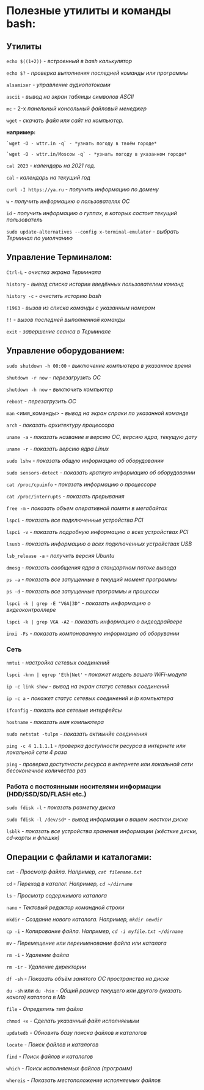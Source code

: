 # Полезные утилиты и команды bash:

## Утилиты

`echo $((1+2))` *- встроенный в bash калькулятор*

`echo $?` - *проверка выполнения последней команды или программы*

`alsamixer` - *управление аудиопотоками*

`ascii` - *вывод на экран таблицы символов ASCII*

`mc` - 2-х *панельный консольный файловый  менеджер*

`wget` - *скачать файл или сайт на компьютер.*

**например:**

	`wget -O - wttr.in -q` - *узнать погоду в твоём городе*

	`wget -O - wttr.in/Moscow -q` - *узнать погоду в указанном городе*

`cal 2023` - *календарь на 2021 год.*

`cal` - *календарь на текущий год*

`curl -I https://ya.ru` - *получить информацию по домену*

`w` - *получить информацию о пользователях ОС*

`id` - *получить информацию о гуппах, в которых состоит текущий пользователь*

`sudo update-alternatives --config x-terminal-emulator` - *выбрать Терминал по умолчанию*

## Управление Терминалом:

`Ctrl-L` - *очистка экрана Терминала*

`history` - *вывод списка истории введённых пользователем команд*

`history -c` - *очистить историю bash*

`!1963` - *вызов из списка команды с указанным номером*

`!!` - *вызов последней выполненной команды*

`exit` - *завершение сеанса в Терминале*

## Управление оборудованием:

`sudo shutdown -h 00:00` - *выключение компьютера в указанное время*

`shutdown -r now` - *перезагрузить ОС*

`shutdown -h now` - *выключить компьютер*

`reboot` - *перезагрузить ОС*

`man` <имя_команды> - *вывод на экран спраки по указанной команде*

`arch` - *показать архитектуру процессора*

`uname -a` - *показать  название и версию ОС, версию ядра, текущую дату*

`uname -r` - *показать версию ядра Linux*

`sudo lshw` - *показать общую информацию об оборудовании*

`sudo sensors-detect` - *показать краткую информацию об оборудовании*

`cat /proc/cpuinfo` - *показать информацию о процессоре*

`cat /proc/interrupts` - *показать прерывания*

`free -m` - *показать объем оперативной памяти в мегабайтах*

`lspci` - *показать все подключенные устройства PCI*

`lspci -v` - *показать подробную информацию о всех устройствах PCI*

`lsusb` - *показать информацию о всех подключенных устройствах USB*

`lsb_release -a` - *получить версия Ubuntu*

`dmesg` -  *показать сообщения ядра в стандартном потоке вывода*

`ps -a` - *показать все запущенные в текущий момент программы*

`ps -d` - *показать все запущенные программы и процессы*

`lspci -k | grep -E "VGA|3D"` - *показать информацию о видеоконтроллере*

`lspci -k | grep VGA -A2` - *показать информацию о видеодрайвере*

`inxi -Fs` - *показать компонованную информацию об оборувании*

### Сеть

`nmtui` - *настройка сетевых соединений*

`lspci -knn | egrep 'Eth|Net'` - *покажет модель вашего WiFi-модуля*

`ip -c link show` - *вывод на экран статус сетевых соединений*

`ip -c a` - *покажет статус сетевых соединений и ip компьютера*

`ifconfig` - *показть все сетевые интерфейсы*

`hostname` - *показать  имя компьютера*

`sudo netstat -tulpn` - *показать актиынйе соединения*

`ping -c 4 1.1.1.1` - *проверка доступности ресурса в интернете или локальной сети 4 раза*

`ping` - *проверка доступности ресурса в интернете или локальной сети бесоконечное количество раз*

### Работа с постоянными носителями информации (HDD/SSD/SD/FLASH etc.)

`sudo fdisk -l` - *показать разметку диска*

`sudo fdisk -l /dev/sd*` - *вывод информации о вашем жесткои диске*

`lsblk` - *показать все устройства хранения информации (жёсткие диски, cd-карты и флешки)*

## Операции с файлами и каталогами:

`cat` - *Просмотр  файла. Например, `cat filename.txt`*

`cd` - *Переход  в каталог. Например, `cd ~/dirname`*

`ls` - *Просмотр  содержимого каталога*

`nano` - *Тектовый  редактор командной строки*

`mkdir` - *Создание  нового каталога. Например, `mkdir newdir`*

`cp -i` - *Копирование  файла. Например, `cd -i myfile.txt ~/dirname`*

`mv` - *Перемещение  или переименование файла или каталога*

`rm -i` - *Удаление  файла*

`rm -ir` - *Удаление  директории*

`df -sh` - *Показать  объём занятого ОС пространства на диске*

`du -sh` или `du -hsx` - *Общий  размер текущего или другого (указать какого) каталога в Mb*

`file` - *Определить  тип файла*

`chmod +x` - *Сделать  указанный файл исполняемым*

`updatedb` - *Обновить  базу поиска файлов и каталогов*

`locate` - *Поиск  файлов и каталогов*

`find` - *Поиск  файлов и каталогов*

`which` - *Поиск  исполняемых файлов (программ)*

`whereis` - *Показать  местоположение исполняемых файлов*
